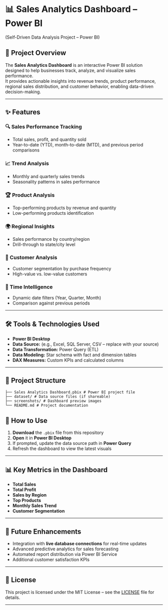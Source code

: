  # 📊 Sales Analytics Dashboard – Power BI
 (Self-Driven Data Analysis Project – Power BI)

## 📄 Project Overview
The **Sales Analytics Dashboard** is an interactive Power BI solution designed to help businesses track, analyze, and visualize sales performance.  
It provides actionable insights into revenue trends, product performance, regional sales distribution, and customer behavior, enabling data-driven decision-making.

---

## ✨ Features

### 🔍 Sales Performance Tracking
- Total sales, profit, and quantity sold
- Year-to-date (YTD), month-to-date (MTD), and previous period comparisons

### 📈 Trend Analysis
- Monthly and quarterly sales trends
- Seasonality patterns in sales performance

### 🏆 Product Analysis
- Top-performing products by revenue and quantity
- Low-performing products identification

### 🌍 Regional Insights
- Sales performance by country/region
- Drill-through to state/city level

### 👥 Customer Analysis
- Customer segmentation by purchase frequency
- High-value vs. low-value customers

### 📅 Time Intelligence
- Dynamic date filters (Year, Quarter, Month)
- Comparison against previous periods

---

## 🛠 Tools & Technologies Used
- **Power BI Desktop**
- **Data Source:** (e.g., Excel, SQL Server, CSV – replace with your source)
- **Data Transformation:** Power Query (ETL)
- **Data Modeling:** Star schema with fact and dimension tables
- **DAX Measures:** Custom KPIs and calculated columns

---

## 📂 Project Structure

    ├── Sales Analytics Dashboard.pbix # Power BI project file
    ├── dataset/ # Data source files (if shareable)
    ├── screenshots/ # Dashboard preview images
    └── README.md # Project documentation
    
## 🚀 How to Use
1. **Download** the `.pbix` file from this repository
2. **Open** it in **Power BI Desktop**
3. If prompted, update the data source path in **Power Query**
4. Refresh the dashboard to view the latest visuals

---

## 📊 Key Metrics in the Dashboard
- **Total Sales**
- **Total Profit**
- **Sales by Region**
- **Top Products**
- **Monthly Sales Trend**
- **Customer Segmentation**

---

## 🔮 Future Enhancements
- Integration with **live database connections** for real-time updates
- Advanced predictive analytics for sales forecasting
- Automated report distribution via Power BI Service
- Additional customer satisfaction KPIs

---

## 📜 License
This project is licensed under the MIT License – see the [LICENSE](LICENSE) file for details.

---
